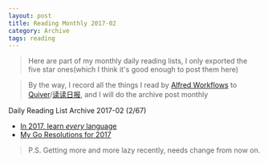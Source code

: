 ```yaml
---
layout: post
title: Reading Monthly 2017-02
category: Archive
tags: reading
---
```


> Here are part of my monthly daily reading lists, I only exported the five star ones(which I think it's good enough to post them here)

> By the way, I record all the things I read by [Alfred Workflows](https://www.alfredapp.com/workflows/) to [Quiver](https://itunes.apple.com/app/quiver-programmers-notebook/id866773894?mt=12)/[读读日报](http://dudu.zhihu.com/circle/173514), and I will do the archive post monthly

Daily Reading List Archive 2017-02 (2/67)

* [In 2017, learn *every* language](https://blog.bradfieldcs.com/in-2017-learn-every-language-59b11f68eee)
* [My Go Resolutions for 2017](https://research.swtch.com/go2017)

> P.S. Getting more and more lazy recently, needs change from now on.

